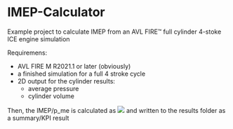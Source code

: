 # IMEP-Calculator
Example project to calculate IMEP from an AVL FIRE&trade; full cylinder 4-stoke ICE engine simulation

Requiremens:
* AVL FIRE M R2021.1 or later (obviously)
* a finished simulation for a full 4 stroke cycle
* 2D output for the cylinder results:
  *  average pressure
  *  cylinder volume

Then, the IMEP/p_me  is calculated as  <img src="https://render.githubusercontent.com/render/math?math=p_{me}=\int_0^720p\,dV"/> and written to the results folder as a summary/KPI result
